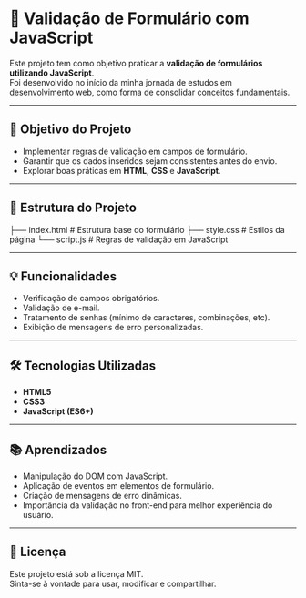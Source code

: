 # 📝 Validação de Formulário com JavaScript

Este projeto tem como objetivo praticar a **validação de formulários utilizando JavaScript**.  
Foi desenvolvido no início da minha jornada de estudos em desenvolvimento web, como forma de consolidar conceitos fundamentais.

---

## 🚀 Objetivo do Projeto
- Implementar regras de validação em campos de formulário.  
- Garantir que os dados inseridos sejam consistentes antes do envio.  
- Explorar boas práticas em **HTML**, **CSS** e **JavaScript**.  

---

## 📂 Estrutura do Projeto
├── index.html # Estrutura base do formulário
├── style.css # Estilos da página
└── script.js # Regras de validação em JavaScript

---

## 💡 Funcionalidades
- Verificação de campos obrigatórios.  
- Validação de e-mail.  
- Tratamento de senhas (mínimo de caracteres, combinações, etc).  
- Exibição de mensagens de erro personalizadas.  

---

## 🛠 Tecnologias Utilizadas
- **HTML5**  
- **CSS3**  
- **JavaScript (ES6+)**

---

## 📚 Aprendizados
- Manipulação do DOM com JavaScript.  
- Aplicação de eventos em elementos de formulário.  
- Criação de mensagens de erro dinâmicas.  
- Importância da validação no front-end para melhor experiência do usuário.  

---

## 📄 Licença
Este projeto está sob a licença MIT.  
Sinta-se à vontade para usar, modificar e compartilhar.
